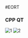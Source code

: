 #EORT

### CPP QT 

![1](http://git.oschina.net/uploads/images/2016/0812/143405_24755b5d_70848.png "1")
![2](http://git.oschina.net/uploads/images/2016/0812/143415_b37a207d_70848.png "2")